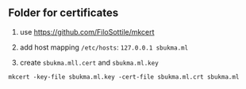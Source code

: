## Folder for certificates 

1. use https://github.com/FiloSottile/mkcert

2. add host mapping `/etc/hosts`: `127.0.0.1 sbukma.ml`

2. create `sbukma.mll.cert` and `sbukma.ml.key`

```
mkcert -key-file sbukma.ml.key -cert-file sbukma.ml.crt sbukma.ml
```
